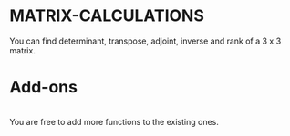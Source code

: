 # MATRIX-CALCULATIONS
You can find determinant, transpose, adjoint, inverse and rank of a 3 x 3 matrix.

# <b>Add-ons</b>
</br>You are free to add more functions to the existing ones.
